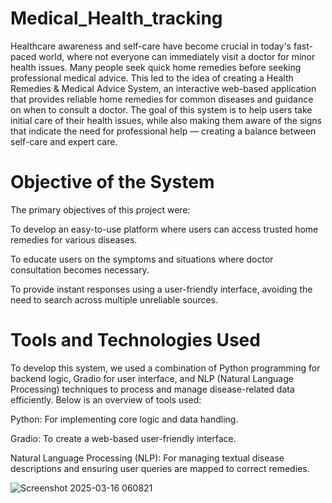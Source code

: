 # Medical_Health_tracking
Healthcare awareness and self-care have become crucial in today's fast-paced world, where not everyone can immediately visit a doctor for minor health issues. Many people seek quick home remedies before seeking professional medical advice. This led to the idea of creating a Health Remedies & Medical Advice System, an interactive web-based application that provides reliable home remedies for common diseases and guidance on when to consult a doctor.
The goal of this system is to help users take initial care of their health issues, while also making them aware of the signs that indicate the need for professional help — creating a balance between self-care and expert care.
# Objective of the System

The primary objectives of this project were:

To develop an easy-to-use platform where users can access trusted home remedies for various  diseases.

To educate users on the symptoms and situations where doctor consultation becomes necessary.

To provide instant responses using a user-friendly interface, avoiding the need to search across multiple unreliable sources.
# Tools and Technologies Used

To develop this system, we used a combination of Python programming for backend logic, Gradio for user interface, and NLP (Natural Language Processing) techniques to process and manage disease-related data efficiently. Below is an overview of tools used:

Python: For implementing core logic and data handling.

Gradio: To create a web-based user-friendly interface.

Natural Language Processing (NLP): For managing textual disease descriptions and ensuring user queries are mapped to correct remedies.

![Screenshot 2025-03-16 060821](https://github.com/user-attachments/assets/918a803d-692a-477d-811a-c4a81993cdb8)

